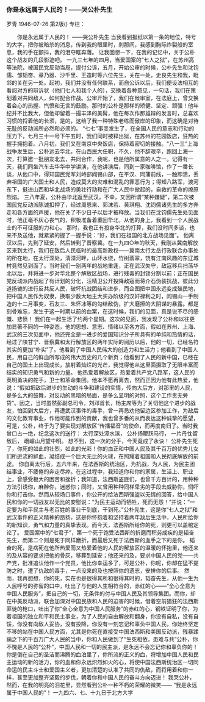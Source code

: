 ### 你是永远属于人民的！——哭公朴先生
罗青
1946-07-26
第2版()
专栏：

　　你是永远属于人民的！
    ——哭公朴先生
    当我看到报纸以第一条的地位，特号的大字，把你被暗杀的消息，传到我的眼里时，刹那间，我感到胸际炸裂般的室息，我的手在颤抖，我的泪夺眶奔落。
    让我回想一下，在我的记忆中，关于公朴这个战友的几段影迹吧。
    一九三七年的四月，当爱国案的“七人之狱”，在苏州高等法院，被国民党反动当局，提付公诉，五月，开始公审的时候，公朴先生和沈钧儒、邹韬奋、章乃器、沙千里、王造时等六位先生，关在一处，史良先生和我，毗邻的关在另一处。起初，我们并没有任何联系，而自公诉以后，我们便设法相互的看阅对方的辩诉状（他们七人和我个人的），交换着各种意见，一句话，我们在策划着对共同敌人，如何配合作战。公审开始了，我们在候审室，在法庭上，曾交换着会心的热握、忾愤和无言的鼓励。那时的公朴是那样的矫健、坚定、顽强！他年纪并不比我大，但他却留着一撮丰泽的美髯，他在每次作那雄辩的发言时，总喜欢习惯的捋着他的长须，是的，这给了我一种特殊老练而傲岸的印象，而这确是对待无耻的反动派所必然和必须的。
    “七七”事变发生了，在全国人民的意志和行动的压力下，七月三十一号下午五时，我们同时被释出狱，在苏州的花园饭店，狂热的握手拥抱着。八月初，我们又在南京中央饭店，保持着密切的接触。“八一三”上海战争发生后，公朴远去华北，在山西民大任职，不久，他不辞艰辛，跑回上海一次，打算邀一批朋友北去，共同合作，我呢，也是他所属意的人之一。记得有一天，我们同坐汽车去华华中学讲演，在他讲演后，同到一家咖啡馆，作了一番长谈，从他口中，得知国民党军刘峙部阎锡山部，在平汉、同蒲前线，一触即溃，丢弃祖国的广大国土和人民，造成莫大的灾难和混乱的罪恶行为；得知八路军，渡河东下，挺进山西和华北战场的勇壮行动和在广大人民中掀起的，自救的革命的燎原烈焰。
    三八年夏，公朴由华北返至武汉，不幸，又因所谓“某种嫌疑”，第二次被国民党反动派陈诚扣押了，经过周恩来、郭沫若、黄琪翔、沈钧儒诸先生的多方奔走和各方面的声援，他在关了不少日子以后才被释放。当我们在沈钧儒先生处见面时，他正毫不灰心丧气的，积极准备着重回华北，从他的身上，我看到一个人民战士的不可征服的力和心。
    那时，我也正有投身华北的打算，我们没时间多谈，也来不及送他，就紧紧的握了一握手说：“好，我们在祖国的北方战场见面”。
    他离汉以后，先到了延安，然后转到了晋察冀。在一九四○年的秋天，我刚从冀南解放区来到太行，我们在敌后人民临时的最高新政权——冀南太行太岳行政联合办事处的所在地，在太行深处，清漳河畔，山环水绕，竹树蓊翠，饶有江南风趣的东辽城村竟然见到面了。当时我们一别两年的战地重逢，正在武汉失守，敌寇移兵扫荡华北以后，并将进一步对华北整个解放区战场，进行残毒的封锁分割以前；正在国民党反动派内战起了有计划的分化，汪精卫公开投降敌寇而蒋介石伪装抗战，彼此分道扬辘的进行反共反人民，破坏抗战团结和进步，而企图把中国永远变成殖民地，把中国人民作为奴隶，换取少数大地主大买办阶级的汉奸禄利之时，阎锡山一手制造的十二月事变，石友三、朱怀冰等的勾结敌伪，扩大磨擦的大阴谋的暴露。都是刻骨难忘，发生于这一时期以前的血案，在这时候，我们的见面，真是说不尽的感慨、悲愤！
    我们在一起生活了约两个星期。这次的见面，我发现了公朴和以往更加显著不同的一种姿态，他的思想、意志、情绪以至各方面，假如在苏州、上海、武汉的三次见面中，他还完全是一进步的爱国知识分子所具有的单纯和热情的话，经过了陕甘宁、晋察冀和太行解放区的两年实际的阅历以后，他的一切，已经名符其实的更加“朴实”了。他看到了中国人民伟大的创造力和生活力；他看到了中国人民，用自己的鲜血所写成的伟大历史的几个新页；他看到了人民的新中国，已经在自己的国土上出现成长，放射着灿烂的光芒，我觉得他从这里面摄取了无限丰富而结实的知识勇气和新的力量。
    他热爱着解放区，热爱着共产党八路军，这人民的英明勇决的舵手，卫士和革命集团。他本不愿再离去，然而正因为他有此热爱，他说：“假如把敌后进步的生动的斗争和建设的实情，传向大后方，对那里的人民，是多么大的鼓舞，对反动的黑暗的局面，是多么显明的对照，这个工作责无旁贷”。因之，当时虽然彭副总司令，刘邓首长，杨主席等为了关切他这个进步的战友，怕回到大后方，再遭武汉事件的毒手，曾一再恳劝他留边区参加工作，为敌后的文化教育事业，作他可能作到的贡献，我也曾多番的从而表达这种诚挚的愿望，可是，公朴，终于为了要实现对解放区“传播福音”的使命，而再度南归了。当时我曾口占一绝，纪念这次的送行：
     太行深处漳水滨，
     公朴扬鞭跃马行，
     一片丹忱留敌后，
     峨嵋山月望中明。
     想不到，这一次的分手，今天竟成了永诀！
    公朴先生死了，你死的如此的壮烈，如此的光彩！你的血正和中国人民及其千百万的优秀儿女们所迸流的鲜血，凝结成一个巨大无比的火球，在照耀着祖国和人民彻底解放的前途。
    你自离太行后，五六年来，在法西斯的统治区，为抗战，为人民，为民主团结事业，不疲倦的奔走尽瘁。在这过程中，我知道你和你的家属，生活上、职业上，曾感受极大的困苦和挫折；我知道，法西斯盗匪们，也曾千方百计的，用种种方法引诱你，麻醉你，迷惑你；同时，又曾用种种同样卑劣的手段去威胁你，恫吓你和打击你。然而从较场口事件，你公开的给法西斯强盗以无情的回答，给中国人民和你的一切战友以无比的安慰说：“为民主运动而牺牲，死而无怨！”并说：“一定要为和平民主与老百姓的事业干到底，干到死。”公朴先生，这是你“七人之狱”和武汉事件的正义精神的昂扬，这是你怀抱着和坚持着两年敌后生活中，人民所给你的新知识，勇气和力量的真挚表现。而今天，法西斯所给你的死，则更可以盖棺定论了。
    爱国案中的“七君子”，第一个死于饱受法西斯的折磨而积劳成疾的是韬奋先生，而第二个则是死于同样磨折，而最后又死于法西斯的血手之下的是你。
    韬奋的死，是病死在他所热爱而又热爱着他的人民的解放区的温暖的怀抱里，他还来的及从容的要求把他的骨灰，移葬到延安；他还来的及，要求中国人民的党——共产党，批准追认他作一个党员，他比你幸运多了，可是公朴，你呢，你却在猛不提防之时，遭了仇敌的毒手，一点没来的及也按照你的遗志，安排你的后事。
    然而，我再想想，你的死，实在也是很得其所和很得其时的，韬奋先生，从他一生为人民呼号的弥留的口中，吐出了与他的人生相符合的，赤红的心——“全心全意为中国人民服务”，把自己的一切，无条件的付与中国人民及其领导集团。而你，却在中美反动派，联合加深对中国民族和人民的迫害的时候，借着空前猖狂的法西斯匪徒的枪口，吐出了你“全心全意为中国人民服务”的赤红的心，钢铁证明了你，为着祖国的独立和平和民主事业，为了人民的自由解放和翻身，你没有自私，没有自馁，你没有向敌人妥协，没有投降，你没有一刻忘记和辜负中国人民，你始终坚定不移的站在中国人民方面，尤其是你死在直接受中国法西斯和美国反动派，残暴蹂躏之下的千百万广大人民的当中，你和人民做到了“生死相依，患难与共”公朴，你不愧是人民的“公朴”，中国人民和一切的民主派，是永远不会忘记你和辜负你的！
    你是倒在自己的圣洁而沸腾的血泊里了，你所流的正义的血，将增加中国人民和民主运动的新的活力，你的血和你永远炽烈如火的心，将使中国法西斯统治区一切同命运的民主斗士和爱国主义者，更加清楚的认准了共同的仇敌，而将用着和你一样，甚至更加整齐坚毅的步伐，朝着你和中国人民的奋斗方向迈进！
    我哭公朴，然而，在我的明亮的泪花里，显然看到公朴一种不朽的荣耀的微笑——
    “我是永远属于中国人民的”！
                                一九四六、七、十九日于北方大学
